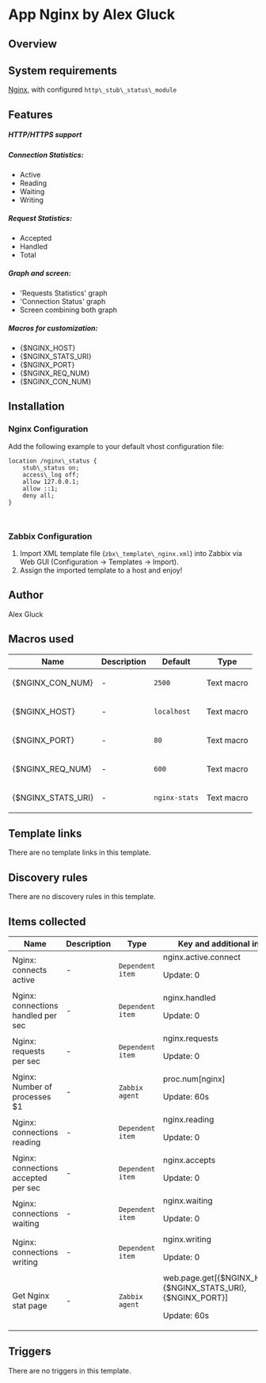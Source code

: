 # App Nginx by Alex Gluck

## Overview

System requirements
-------------------


[Nginx](http://nginx.org/ "Nginx"), with configured `http\_stub\_status\_module`


Features
--------


##### HTTP/HTTPS support


##### Connection Statistics:


* Active
* Reading
* Waiting
* Writing


##### Request Statistics:


* Accepted
* Handled
* Total


##### Graph and screen:


* 'Requests Statistics' graph
* 'Connection Status' graph
* Screen combining both graph


##### Macros for customization:


* {$NGINX\_HOST}
* {$NGINX\_STATS\_URI}
* {$NGINX\_PORT}
* {$NGINX\_REQ\_NUM}
* {$NGINX\_CON\_NUM}


Installation
------------


### Nginx Configuration


 


Add the following example to your default vhost configuration file:



```
location /nginx\_status {  
    stub\_status on;  
    access\_log off;  
    allow 127.0.0.1;  
    allow ::1;  
    deny all;  
}
```


```
 
```

### Zabbix Configuration


 


1. Import XML template file (`zbx\_template\_nginx.xml`) into Zabbix via Web GUI (Configuration -> Templates -> Import).
2. Assign the imported template to a host and enjoy!


## Author

Alex Gluck

## Macros used

|Name|Description|Default|Type|
|----|-----------|-------|----|
|{$NGINX_CON_NUM}|<p>-</p>|`2500`|Text macro|
|{$NGINX_HOST}|<p>-</p>|`localhost`|Text macro|
|{$NGINX_PORT}|<p>-</p>|`80`|Text macro|
|{$NGINX_REQ_NUM}|<p>-</p>|`600`|Text macro|
|{$NGINX_STATS_URI}|<p>-</p>|`nginx-stats`|Text macro|
## Template links

There are no template links in this template.

## Discovery rules

There are no discovery rules in this template.

## Items collected

|Name|Description|Type|Key and additional info|
|----|-----------|----|----|
|Nginx: connects active|<p>-</p>|`Dependent item`|nginx.active.connect<p>Update: 0</p>|
|Nginx: connections handled per sec|<p>-</p>|`Dependent item`|nginx.handled<p>Update: 0</p>|
|Nginx: requests per sec|<p>-</p>|`Dependent item`|nginx.requests<p>Update: 0</p>|
|Nginx: Number of processes $1|<p>-</p>|`Zabbix agent`|proc.num[nginx]<p>Update: 60s</p>|
|Nginx: connections reading|<p>-</p>|`Dependent item`|nginx.reading<p>Update: 0</p>|
|Nginx: connections accepted per sec|<p>-</p>|`Dependent item`|nginx.accepts<p>Update: 0</p>|
|Nginx: connections waiting|<p>-</p>|`Dependent item`|nginx.waiting<p>Update: 0</p>|
|Nginx: connections writing|<p>-</p>|`Dependent item`|nginx.writing<p>Update: 0</p>|
|Get Nginx stat page|<p>-</p>|`Zabbix agent`|web.page.get[{$NGINX_HOST},{$NGINX_STATS_URI},{$NGINX_PORT}]<p>Update: 60s</p>|
## Triggers

There are no triggers in this template.

